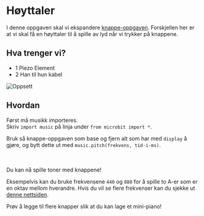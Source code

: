 # Høyttaler

I denne oppgaven skal vi ekspandere [knappe-oppgaven](https://informativ.github.io/microbit-oppgaver/experiments/button_intro/task).
Forskjellen her er at vi skal få en høyttaler til å spille av lyd når vi trykker på knappene.

## Hva trenger vi?
* 1 Piezo Element
* 2 Han til hun kabel

![Oppsett](/assets/images/experiment_6.png?raw=true)

## Hvordan
Først må musikk importeres. <br>
Skriv `import music` på linja under `from microbit import *`.

Bruk så knappe-oppgaven som base og fjern alt som har med `display` å gjøre, og bytt dette ut med `music.pitch(frekvens, tid-i-ms)`.

<br><br>
Du kan nå spille toner med knappene!

Eksempelvis kan du bruke frekvensene `440` og `880` for å spille to A-er som er en oktav mellom hverandre.
Hvis du vil se flere frekvenser kan du sjekke ut [denne nettsiden](http://www.phy.mtu.edu/~suits/notefreqs.html).

Prøv å legge til flere knapper slik at du kan lage et mini-piano!

